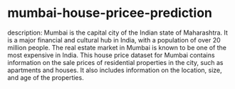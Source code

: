 # mumbai-house-pricee-prediction
description:
Mumbai is the capital city of the Indian state of Maharashtra. It is a major financial and cultural hub in India, with a population of over 20 million people. The real estate market in Mumbai is known to be one of the most expensive in India. This house price dataset for Mumbai contains information on the sale prices of residential properties in the city, such as apartments and houses. It also includes information on the location, size, and age of the properties.
